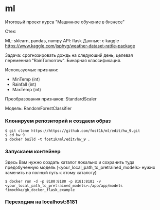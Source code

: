 # ml

Итоговый проект курса "Машинное обучение в бизнесе"

Стек:

ML: sklearn, pandas, numpy
API: flask
Данные: с kaggle - https://www.kaggle.com/jsphyg/weather-dataset-rattle-package

Задача: cрогнозировать дождь на следующий день, целевая переменная "RainTomorrow". Бинарная классификация.

Используемые признаки:

- MinTemp (int)
- Rainfall (int)
- MaxTemp (int)

Преобразования признаков: StandardScaler

Модель: RandomForestClassifier

### Клонируем репозиторий и создаем образ
```
$ git clone https://https://github.com/fost1k/ml/edit/hw_9.git
$ cd hw_9
$ docker build -t fost1k/ml/edit/hw_9 .
```

### Запускаем контейнер

Здесь Вам нужно создать каталог локально и сохранить туда предобученную модель (<your_local_path_to_pretrained_models> нужно заменить на полный путь к этому каталогу)
```
$ docker run -d -p 8180:8180 -p 8181:8181 -v <your_local_path_to_pretrained_models>:/app/app/models fimochka/gb_docker_flask_example
```

### Переходим на localhost:8181

